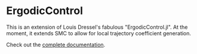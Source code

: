 # ErgodicControl
This is an extension of Louis Dressel's fabulous "ErgodicControl.jl".  At the moment, it extends SMC to allow for local trajectory coefficient generation.

Check out the [complete documentation](http://ergodiccontroljl.readthedocs.io/en/latest/index.html).


